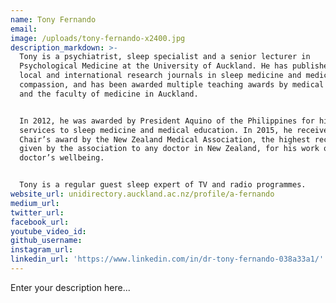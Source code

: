 ```yaml
---
name: Tony Fernando
email:
image: /uploads/tony-fernando-x2400.jpg
description_markdown: >-
  Tony is a psychiatrist, sleep specialist and a senior lecturer in
  Psychological Medicine at the University of Auckland. He has published in
  local and international research journals in sleep medicine and medical
  compassion, and has been awarded multiple teaching awards by medical students
  and the faculty of medicine in Auckland.


  In 2012, he was awarded by President Aquino of the Philippines for his
  services to sleep medicine and medical education. In 2015, he received the
  Chair’s award by the New Zealand Medical Association, the highest recognition
  given by the association to any doctor in New Zealand, for his work on
  doctor’s wellbeing.


  Tony is a regular guest sleep expert of TV and radio programmes.
website_url: unidirectory.auckland.ac.nz/profile/a-fernando
medium_url:
twitter_url:
facebook_url:
youtube_video_id:
github_username:
instagram_url:
linkedin_url: 'https://www.linkedin.com/in/dr-tony-fernando-038a33a1/'
---
```


Enter your description here...
